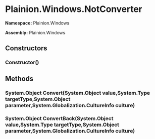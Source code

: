 
# Plainion.Windows.NotConverter

**Namespace:** Plainion.Windows

**Assembly:** Plainion.Windows


## Constructors

### Constructor()


## Methods

### System.Object Convert(System.Object value,System.Type targetType,System.Object parameter,System.Globalization.CultureInfo culture)

### System.Object ConvertBack(System.Object value,System.Type targetType,System.Object parameter,System.Globalization.CultureInfo culture)
